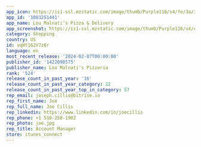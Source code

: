 ```yaml
---
app_icon: https://is1-ssl.mzstatic.com/image/thumb/Purple116/v4/fe/3a/3b/fe3a3bf0-0b99-1a0a-f21a-b2f369d0fd21/AppIcon-0-0-1x_U007emarketing-0-5-0-85-220.png/1024x1024bb.png
app_id: '1083251441'
app_name: Lou Malnati’s Pizza & Delivery
app_screenshot: https://is1-ssl.mzstatic.com/image/thumb/Purple126/v4/c5/52/54/c55254bd-0924-1029-cd2b-a3c8ea4db62f/03f024c0-ffd4-4927-8521-2fe485274a96_Simulator_Screen_Shot_-_iPhone_14_Plus_-_2023-09-13_at_23.03.18.png/1284x2778bb.png
category: Shopping
country: US
id: vqHt162V7z6r
language: en
most_recent_release: '2024-02-07T00:00:00'
publisher_id: '1422098575'
publisher_name: Lou Malnati's Pizzeria
rank: '524'
release_count_in_past_year: '16'
release_count_in_past_year_category: 22
release_count_in_past_year_top_in_category: 57
rep_email: joseph.cillis@bitrise.io
rep_first_name: Joe
rep_full_name: Joe Cillis
rep_linkedin: https://www.linkedin.com/in/joecillis
rep_phone: +1 518-258-1902
rep_photo: joe.jpg
rep_title: Account Manager
store: itunes_connect
---
```

